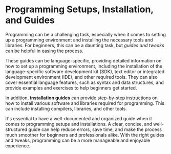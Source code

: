 
# Programming Setups, Installation, and Guides

Programming can be a challenging task, especially when it comes to setting up a programming environment and installing the necessary tools and libraries. For beginners, this can be a daunting task, but *guides and tweaks* can be helpful in easing the process.

These guides can be language-specific, providing detailed information on how to set up a programming environment, including the installation of the language-specific software development kit (SDK), text editor or integrated development environment (IDE), and other required tools. They can also cover essential language features, such as syntax and data structures, and provide examples and exercises to help beginners get started.

In addition, **installation guides** can provide step-by-step instructions on how to install various software and libraries required for programming. This can include installing compilers, libraries, and other tools.

It's essential to have a well-documented and organized guide when it comes to programming setups and installations. A clear, concise, and well-structured guide can help reduce errors, save time, and make the process much smoother for beginners and professionals alike. With the right guides and tweaks, programming can be a more manageable and enjoyable experience.




